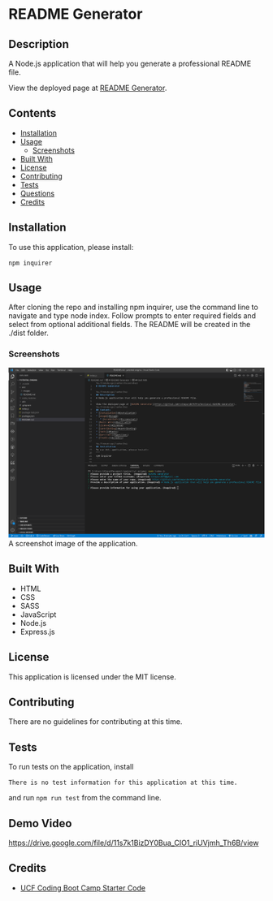 # README Generator

## Description
A Node.js application that will help you generate a professional README file.
            
View the deployed page at [README Generator](https://github.com/vshepard879/Professional-README-Generator).
## Contents
* [Installation](#installation)
* [Usage](#usage)
   * [Screenshots](#screenshots)
* [Built With](#built-with)
* [License](#license)
* [Contributing](#contributing)
* [Tests](#tests)
* [Questions](#questions)
* [Credits](#credits)

## Installation
To use this application, please install: 
```
npm inquirer
```
    
## Usage
After cloning the repo and installing npm inquirer, use the command line to navigate and type node index. Follow prompts to enter required fields and select from optional additional fields. The README will be created in the ./dist folder. 
    
### Screenshots
![Here is the screenshot image of the application.](./dist/images/screenshot.png)
A screenshot image of the application.

## Built With

* HTML
* CSS
* SASS
* JavaScript
* Node.js
* Express.js
    
## License
This application is licensed under the MIT license.
    
## Contributing
There are no guidelines for contributing at this time.
    
## Tests
To run tests on the application, install
```
There is no test information for this application at this time.
```
and run `npm run test` from the command line.

## Demo Video
https://drive.google.com/file/d/11s7k1BizDY0Bua_CIO1_riUVjmh_Th6B/view
    

## Credits
* [UCF Coding Boot Camp Starter Code](https://github.com/coding-boot-camp/potential-enigma)